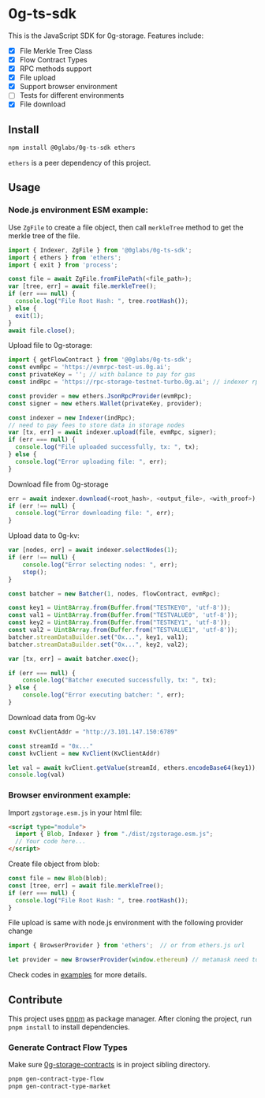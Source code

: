 # 0g-ts-sdk

This is the JavaScript SDK for 0g-storage. Features include:

- [x] File Merkle Tree Class
- [x] Flow Contract Types
- [x] RPC methods support
- [x] File upload
- [x] Support browser environment
- [ ] Tests for different environments
- [x] File download

## Install

```sh
npm install @0glabs/0g-ts-sdk ethers
```

`ethers` is a peer dependency of this project.

## Usage

### Node.js environment ESM example:

Use `ZgFile` to create a file object, then call `merkleTree` method to get the merkle tree of the file.

```js
import { Indexer, ZgFile } from '@0glabs/0g-ts-sdk';
import { ethers } from 'ethers';
import { exit } from 'process';

const file = await ZgFile.fromFilePath(<file_path>);
var [tree, err] = await file.merkleTree();
if (err === null) {
  console.log("File Root Hash: ", tree.rootHash());
} else {
  exit(1);
}
await file.close();
```

Upload file to 0g-storage:

```js
import { getFlowContract } from '@0glabs/0g-ts-sdk';
const evmRpc = 'https://evmrpc-test-us.0g.ai';
const privateKey = ''; // with balance to pay for gas
const indRpc = 'https://rpc-storage-testnet-turbo.0g.ai'; // indexer rpc

const provider = new ethers.JsonRpcProvider(evmRpc);
const signer = new ethers.Wallet(privateKey, provider);

const indexer = new Indexer(indRpc);
// need to pay fees to store data in storage nodes
var [tx, err] = await indexer.upload(file, evmRpc, signer);
if (err === null) {
  console.log("File uploaded successfully, tx: ", tx);
} else {
  console.log("Error uploading file: ", err);
}
```

Download file from 0g-storage

```js
err = await indexer.download(<root_hash>, <output_file>, <with_proof>);
if (err !== null) {
  console.log("Error downloading file: ", err);
}
```

Upload data to 0g-kv:

```js
var [nodes, err] = await indexer.selectNodes(1);
if (err !== null) {
    console.log("Error selecting nodes: ", err);
    stop();
}

const batcher = new Batcher(1, nodes, flowContract, evmRpc);

const key1 = Uint8Array.from(Buffer.from("TESTKEY0", 'utf-8'));
const val1 = Uint8Array.from(Buffer.from("TESTVALUE0", 'utf-8'));
const key2 = Uint8Array.from(Buffer.from("TESTKEY1", 'utf-8'));
const val2 = Uint8Array.from(Buffer.from("TESTVALUE1", 'utf-8'));
batcher.streamDataBuilder.set("0x...", key1, val1);
batcher.streamDataBuilder.set("0x...", key2, val2);

var [tx, err] = await batcher.exec();

if (err === null) {
    console.log("Batcher executed successfully, tx: ", tx);
} else {
    console.log("Error executing batcher: ", err);
}
```

Download data from 0g-kv
```js
const KvClientAddr = "http://3.101.147.150:6789"

const streamId = "0x..."
const kvClient = new KvClient(KvClientAddr)

let val = await kvClient.getValue(streamId, ethers.encodeBase64(key1));
console.log(val)
```

### Browser environment example:

Import `zgstorage.esm.js` in your html file:

```html
<script type="module">
  import { Blob, Indexer } from "./dist/zgstorage.esm.js";
  // Your code here...
</script>
```

Create file object from blob:

```js
const file = new Blob(blob);
const [tree, err] = await file.merkleTree();
if (err === null) {
  console.log("File Root Hash: ", tree.rootHash());
}
```

File upload is same with node.js environment with the following provider change

```js
import { BrowserProvider } from 'ethers';  // or from ethers.js url

let provider = new BrowserProvider(window.ethereum) // metamask need to be installed
```

Check codes in [examples](./examples) for more details.

## Contribute

This project uses [pnpm](https://pnpm.js.org/) as package manager. After cloning the project, run `pnpm install` to install dependencies.

### Generate Contract Flow Types

Make sure [0g-storage-contracts](https://github.com/0glabs/0g-storage-contracts) is in project sibling directory.

```sh
pnpm gen-contract-type-flow
pnpm gen-contract-type-market
```
